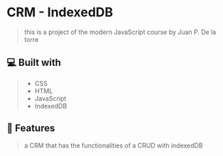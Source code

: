 # CRM - IndexedDB
> this is a project of the modern JavaScript course by Juan P. De la torre

## 💻 Built with
> - CSS
> - HTML
> - JavaScript
> - IndexedDB

## 💾 Features
> a CRM that has the functionalities of a CRUD with indexedDB
